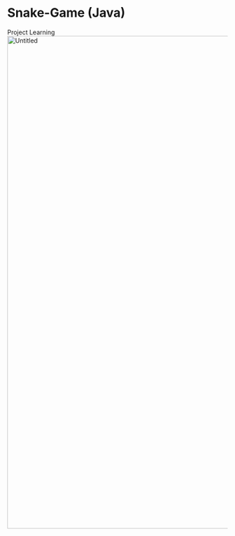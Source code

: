 # Snake-Game (Java)
Project Learning
<img width="1128" alt="Untitled" src="https://github.com/ansonc68/Snake-Game/assets/72823440/f2cbf8cc-a4c4-418d-beb8-ec5f5700152f">
